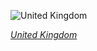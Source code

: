 
![United Kingdom](https://www.gstatic.com/prettyearth/assets/full/1297.jpg)

*[United Kingdom](https://www.google.com/maps/@52.358318,-2.905637,16z/data=!3m1!1e3)*
